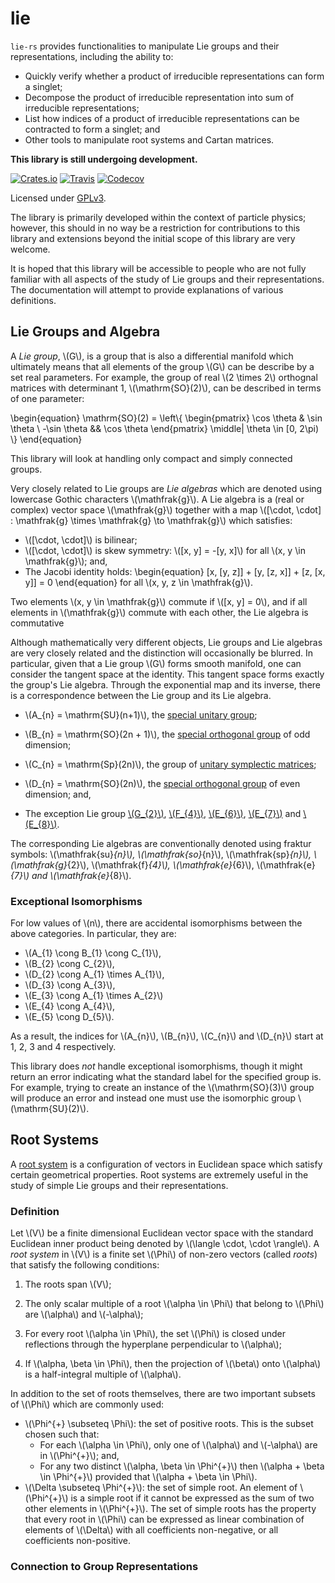 # lie

`lie-rs` provides functionalities to manipulate Lie groups and their
representations, including the ability to:

- Quickly verify whether a product of irreducible representations can form a
  singlet;
- Decompose the product of irreducible representation into sum of
  irreducible representations;
- List how indices of a product of irreducible representations can be
  contracted to form a singlet; and
- Other tools to manipulate root systems and Cartan matrices.

**This library is still undergoing development.**

[![Crates.io](https://img.shields.io/crates/v/hep-lie.svg)](https://crates.io/crates/hep-lie)
[![Travis](https://img.shields.io/travis/hep-rs/lie/master.svg)](https://travis-ci.org/hep-rs/lie)
[![Codecov](https://img.shields.io/codecov/c/github/hep-rs/lie/master.svg)](https://codecov.io/gh/hep-rs/lie)

Licensed under [GPLv3](https://www.gnu.org/licenses/gpl-3.0.html).

The library is primarily developed within the context of particle physics;
however, this should in no way be a restriction for contributions to this
library and extensions beyond the initial scope of this library are very
welcome.

It is hoped that this library will be accessible to people who are not fully
familiar with all aspects of the study of Lie groups and their
representations.  The documentation will attempt to provide explanations of
various definitions.

## Lie Groups and Algebra

A *Lie group*, \\(G\\), is a group that is also a differential manifold
which ultimately means that all elements of the group \\(G\\) can be
describe by a set real parameters.  For example, the group of real \\(2
\times 2\\) orthognal matrices with determinant 1, \\(\mathrm{SO}(2)\\), can
be described in terms of one parameter:

\\begin{equation}
  \mathrm{SO}(2) = \left\\{
    \begin{pmatrix} \cos \theta & \sin \theta \\ -\sin \theta && \cos \theta \end{pmatrix}
    \middle\|
    \theta \in [0, 2\pi)
  \\}
\\end{equation}

This library will look at handling only compact and simply connected groups.

Very closely related to Lie groups are *Lie algebras* which are denoted
using lowercase Gothic characters \\(\mathfrak{g}\\).  A Lie algebra is a
(real or complex) vector space \\(\mathfrak{g}\\) together with a map
\\([\cdot, \cdot] : \mathfrak{g} \times \mathfrak{g} \to \mathfrak{g}\\)
which satisfies:

- \\([\cdot, \cdot]\\) is bilinear;
- \\([\cdot, \cdot]\\) is skew symmetry: \\([x, y] = -[y, x]\\) for all \\(x, y
  \in \mathfrak{g}\\); and,
- The Jacobi identity holds:
  \\begin{equation}
    [x, [y, z]] + [y, [z, x]] + [z, [x, y]] = 0
  \\end{equation}
  for all \\(x, y, z \in \mathfrak{g}\\).

Two elements \\(x, y \in \mathfrak{g}\\) commute if \\([x, y] = 0\\), and if
all elements in \\(\mathfrak{g}\\) commute with each other, the Lie algebra
is commutative

Although mathematically very different objects, Lie groups and Lie algebras
are very closely related and the distinction will occasionally be blurred.
In particular, given that a Lie group \\(G\\) forms smooth manifold, one can
consider the tangent space at the identity.  This tangent space forms
exactly the group's Lie algebra.  Through the exponential map and its
inverse, there is a correspondence between the Lie group and its Lie
algebra.

- \\(A_{n} = \mathrm{SU}(n+1)\\), the [special unitary
  group](https://en.wikipedia.org/wiki/Special_unitary_group);

- \\(B_{n} = \mathrm{SO}(2n + 1)\\), the [special orthogonal
  group](https://en.wikipedia.org/wiki/Special_orthogonal_group) of odd
  dimension;

- \\(C_{n} = \mathrm{Sp}(2n)\\), the group of [unitary symplectic
  matrices](https://en.wikipedia.org/wiki/Symplectic_matrix);

- \\(D_{n} = \mathrm{SO}(2n)\\), the [special orthogonal
  group](https://en.wikipedia.org/wiki/Special_orthogonal_group) of even
  dimension; and,

- The exception Lie group
  [\\(G_{2}\\)](https://en.wikipedia.org/wiki/G2_(mathematics)),
  [\\(F_{4}\\)](https://en.wikipedia.org/wiki/F4_(mathematics)),
  [\\(E_{6}\\)](https://en.wikipedia.org/wiki/E6_(mathematics)),
  [\\(E_{7}\\)](https://en.wikipedia.org/wiki/E7_(mathematics)) and
  [\\(E_{8}\\)](https://en.wikipedia.org/wiki/E8_(mathematics)).

The corresponding Lie algebras are conventionally denoted using fraktur
symbols: \\(\mathfrak{su}_{n}\\), \\(\mathfrak{so}_{n}\\),
\\(\mathfrak{sp}_{n}\\), \\(\mathfrak{g}_{2}\\), \\(\mathfrak{f}_{4}\\),
\\(\mathfrak{e}_{6}\\), \\(\mathfrak{e}_{7}\\) and \\(\mathfrak{e}_{8}\\).

### Exceptional Isomorphisms

For low values of \\(n\\), there are accidental isomorphisms between the
above categories.  In particular, they are:

- \\(A_{1} \cong B_{1} \cong C_{1}\\),
- \\(B_{2} \cong C_{2}\\),
- \\(D_{2} \cong A_{1} \times A_{1}\\),
- \\(D_{3} \cong A_{3}\\),
- \\(E_{3} \cong A_{1} \times A_{2}\\)
- \\(E_{4} \cong A_{4}\\),
- \\(E_{5} \cong D_{5}\\).

As a result, the indices for \\(A_{n}\\), \\(B_{n}\\), \\(C_{n}\\) and
\\(D_{n}\\) start at 1, 2, 3 and 4 respectively.

This library does *not* handle exceptional isomorphisms, though it might
return an error indicating what the standard label for the specified group
is.  For example, trying to create an instance of the \\(\mathrm{SO}(3)\\)
group will produce an error and instead one must use the isomorphic group
\\(\mathrm{SU}(2)\\).

## Root Systems

A [root system](https://en.wikipedia.org/wiki/Root_system) is a
configuration of vectors in Euclidean space which satisfy certain
geometrical properties.  Root systems are extremely useful in the study of
simple Lie groups and their representations.

### Definition

Let \\(V\\) be a finite dimensional Euclidean vector space with the standard
Euclidean inner product being denoted by \\(\langle \cdot, \cdot \rangle\\).
A *root system* in \\(V\\) is a finite set \\(\Phi\\) of non-zero vectors
(called *roots*) that satisfy the following conditions:

1. The roots span \\(V\\);

2. The only scalar multiple of a root \\(\alpha \in \Phi\\) that belong to
   \\(\Phi\\) are \\(\alpha\\) and \\(-\alpha\\);

3. For every root \\(\alpha \in \Phi\\), the set \\(\Phi\\) is closed under
   reflections through the hyperplane perpendicular to \\(\alpha\\);

4. If \\(\alpha, \beta \in \Phi\\), then the projection of
   \\(\beta\\) onto \\(\alpha\\) is a half-integral multiple of
   \\(\alpha\\).

In addition to the set of roots themselves, there are two important subsets
of \\(\Phi\\) which are commonly used:

- \\(\Phi\^{+} \subseteq \Phi\\): the set of positive roots.  This is the
  subset chosen such that:
  - For each \\(\alpha \in \Phi\\), only one of \\(\alpha\\) and
    \\(-\alpha\\) are in \\(\Phi\^{+}\\); and,
  - For any two distinct \\(\alpha, \beta \in \Phi\^{+}\\) then \\(\alpha +
    \beta \in \Phi\^{+}\\) provided that \\(\alpha + \beta \in \Phi\\).
- \\(\Delta \subseteq \Phi\^{+}\\): the set of simple root.  An element of
  \\(\Phi\^{+}\\) is a simple root if it cannot be expressed as the sum of
  two other elements in \\(\Phi\^{+}\\).  The set of simple roots has the
  property that every root in \\(\Phi\\) can be expressed as linear
  combination of elements of \\(\Delta\\) with all coefficients
  non-negative, or all coefficients non-positive.

### Connection to Group Representations

